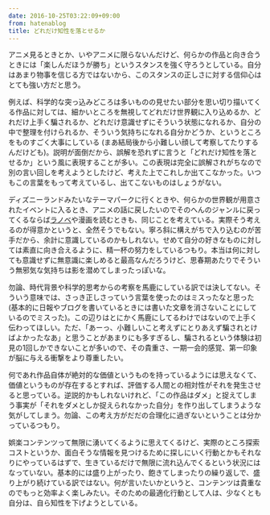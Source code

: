 ```yaml
---
date: 2016-10-25T03:22:09+09:00
from: hatenablog
title: どれだけ知性を落とせるか
---
```


<p>アニメ見るときとか、いやアニメに限らないんだけど、何らかの作品と向き合うときには「楽しんだほうが勝ち」というスタンスを強く守ろうとしている。自分はあまり物事を信じる方ではないから、このスタンスの正しさに対する信仰心はとても強い方だと思う。</p>

<p>例えば、科学的な突っ込みどころは多いものの見せたい部分を思い切り描いてくる作品に対しては、細かいところを無視してどれだけ世界観に入り込めるか、どれだけ上手く騙されるか、どれだけ意識せずにそういう状態になれるか、自分の中で整理を付けられるか、そういう気持ちになれる自分かどうか、というところをものすごく大事にしている (まあ結局後から小難しい顔して考察してたりするんだけども)。説明が面倒だから、誤解を恐れずに言うと「どれだけ知性を落とせるか」という風に表現することが多い。この表現は完全に誤解されがちなので別の言い回しを考えようとしたけど、考えた上でこれしか出てこなかった。いつもこの言葉をもって考えているし、出てこないものはしょうがない。</p>

<p>ディズニーランドみたいなテーマパークに行くときや、何らかの世界観が用意されたイベントに入るとき、アニメの話に戻したいのでそのへんのジャンルに戻ってくるならば<a class="keyword" href="http://d.hatena.ne.jp/keyword/%A5%E9%A5%CE%A5%D9">ラノベ</a>や漫画を読むときも、同じことを考えている。実際そう考えるのが得意かというと、全然そうでもない。寧ろ斜に構えがちで入り込むのが苦手だから、余計に意識しているのかもしれない。せめて自分の好きなものに対しては素直に向き合えるように、精一杯の努力をしているつもり。本当は何に対しても意識せずに無意識に楽しめると最高なんだろうけど、思春期あたりでそういう無邪気な気持ちは影を潜めてしまったっぽいな。</p>

<p>勿論、時代背景や科学的思考からの考察を馬鹿にしている訳では決してない。そういう意味では、さっき正しさっていう言葉を使ったのはミスったなと思った (基本的に日報やブログを書いているときには書いた文章を消さないことにしているのでミスった)。この辺りはとにかく馬鹿にしてるわけではないので上手く伝わってほしい。ただ、「あーっ、小難しいこと考えずにとりあえず騙されとけばよかったなあ」と思うことがあまりにも多すぎるし、騙されるという体験は初見の1回しかできないことが多いので、その貴重さ、一期一会的感覚、第一印象が脳に与える衝撃をより尊重したい。</p>

<p>何であれ作品自体が絶対的な価値というものを持っているようには思えなくて、価値というものが存在するとすれば、評価する人間との相対性がそれを発生させると思っている。逆説的かもしれないけれど、「この作品はダメ」と捉えてしまう事実が「それをダメとしか捉えられなかった自分」を作り出してしまうような気がしてしまう。勿論、この考え方がだだの合理化に過ぎないということは分かっているつもり。</p>

<p>娯楽コンテンツって無限に湧いてくるように思えてくるけど、実際のところ探索コストというか、面白そうな情報を見つけるために探しにいく行動とかもそれなりにやっているはずで、生きているだけで無限に流れ込んでくるという状況にはなっていない。基本的には盛り上がったり、飽きてしまったりの繰り返しで、盛り上がり続けている訳ではない。何が言いたいかというと、コンテンツは貴重なのでもっと効率よく楽しみたい。そのための最適化行動として人は、少なくとも自分は、自ら知性を下げようとしている。</p>

